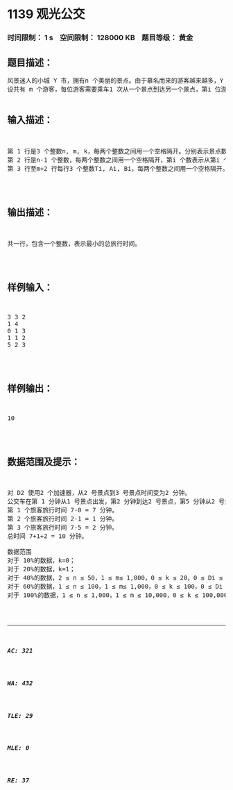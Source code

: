 # 1139 观光公交   
### 时间限制： 1 s&nbsp;&nbsp;&nbsp;&nbsp;空间限制： 128000 KB&nbsp;&nbsp;&nbsp;&nbsp;题目等级： 黄金  
## 题目描述：  

<pre>
风景迷人的小城 Y 市，拥有n 个美丽的景点。由于慕名而来的游客越来越多，Y 市特意安排了一辆观光公交车，为游客提供更便捷的交通服务。观光公交车在第0 分钟出现在1号景点，随后依次前往2、3、4……n 号景点。从第i 号景点开到第i+1 号景点需要Di 分钟。任意时刻，公交车只能往前开，或在景点处等待。  
设共有 m 个游客，每位游客需要乘车1 次从一个景点到达另一个景点，第i 位游客在Ti 分钟来到景点Ai，希望乘车前往景点Bi（Ai<Bi）。为了使所有乘客都能顺利到达目的地，公交车在每站都必须等待需要从该景点出发的所有乘客都上车后才能出发开往下一景点。  
假设乘客上下车不需要时间。  
一个乘客的旅行时间，等于他到达目的地的时刻减去他来到出发地的时刻。因为只有一辆观光车，有时候还要停下来等其他乘客，乘客们纷纷抱怨旅行时间太长了。于是聪明的司机ZZ 给公交车安装了k 个氮气加速器，每使用一个加速器，可以使其中一个Di 减1。对于同一个Di 可以重复使用加速器，但是必须保证使用后Di 大于等于0。
那么 ZZ 该如何安排使用加速器，才能使所有乘客的旅行时间总和最小？  
  

</pre>
  
  
## 输入描述：  

<pre>
第 1 行是3 个整数n, m, k，每两个整数之间用一个空格隔开。分别表示景点数、乘客数和氮气加速器个数。  
第 2 行是n-1 个整数，每两个整数之间用一个空格隔开，第i 个数表示从第i 个景点开往第i+1 个景点所需要的时间，即Di。  
第 3 行至m+2 行每行3 个整数Ti, Ai, Bi，每两个整数之间用一个空格隔开。第i+2 行表示第i 位乘客来到出发景点的时刻，出发的景点编号和到达的景点编号。
</pre>
  
  
## 输出描述：  

<pre>
共一行，包含一个整数，表示最小的总旅行时间。
</pre>
  
  
## 样例输入：  

<pre>
3 3 2  
1 4  
0 1 3  
1 1 2  
5 2 3
</pre>
  
  
## 样例输出：  

<pre>
10
</pre>
  
  
## 数据范围及提示：  

<pre>
对 D2 使用2 个加速器，从2 号景点到3 号景点时间变为2 分钟。  
公交车在第 1 分钟从1 号景点出发，第2 分钟到达2 号景点，第5 分钟从2 号景点出发，第7 分钟到达3 号景点。  
第 1 个旅客旅行时间 7-0 = 7 分钟。  
第 2 个旅客旅行时间 2-1 = 1 分钟。  
第 3 个旅客旅行时间 7-5 = 2 分钟。  
总时间 7+1+2 = 10 分钟。
  
数据范围  
对于 10%的数据，k=0；  
对于 20%的数据，k=1；  
对于 40%的数据，2 ≤ n ≤ 50，1 ≤ m≤ 1,000，0 ≤ k ≤ 20，0 ≤ Di ≤ 10，0 ≤ Ti ≤ 500；  
对于 60%的数据，1 ≤ n ≤ 100，1 ≤ m≤ 1,000，0 ≤ k ≤ 100，0 ≤ Di ≤ 100，0 ≤ Ti ≤ 10,000；  
对于 100%的数据，1 ≤ n ≤ 1,000，1 ≤ m ≤ 10,000，0 ≤ k ≤ 100,000，0 ≤ Di ≤ 100，0 ≤ Ti ≤ 100,000。
</pre>
  
  
***  

##### AC: 321  
##### WA: 432  
##### TLE: 29  
##### MLE: 0  
##### RE: 37  
